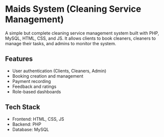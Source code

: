 # Maids System (Cleaning Service Management)

A simple but complete cleaning service management system built with PHP, MySQL, HTML, CSS, and JS. It allows clients to book cleaners, cleaners to manage their tasks, and admins to monitor the system.

## Features
- User authentication (Clients, Cleaners, Admin)
- Booking creation and management
- Payment recording
- Feedback and ratings
- Role-based dashboards

## Tech Stack
- Frontend: HTML, CSS, JS
- Backend: PHP
- Database: MySQL
